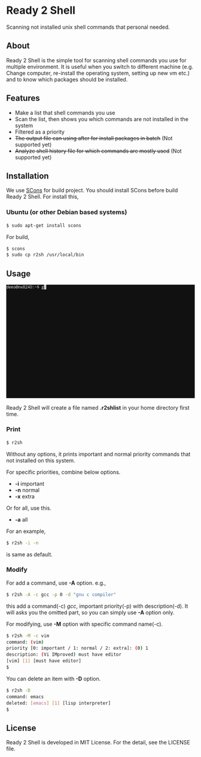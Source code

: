 Ready 2 Shell
=============
Scanning not installed unix shell commands that personal needed.

About
-----
Ready 2 Shell is the simple tool for scanning shell commands you use for multiple environment.
It is useful when you switch to different machine (e.g. Change computer, re-install the operating system, setting up new vm etc.) and to know which packages should be installed.

Features
--------
* Make a list that shell commands you use
* Scan the list, then shows you which commands are not installed in the system
* Filtered as a priority
* ~~The output file can using after for install packages in batch~~ (Not supported yet)
* ~~Analyze shell history file for which commands are mostly used~~ (Not supported yet)

Installation
------------
We use [SCons](http://scons.org) for build project. You should install SCons before build Ready 2 Shell.
For install this,
### Ubuntu (or other Debian based systems)
```sh
$ sudo apt-get install scons
```
For build,
```sh
$ scons
$ sudo cp r2sh /usr/local/bin
```

Usage
-----
![demo](https://raw.githubusercontent.com/hardboiled65/Ready-2-Shell/master/doc/r2shdemo.gif)

Ready 2 Shell will create a file named **.r2shlist** in your home directory first time.
### Print
```sh
$ r2sh
```
Without any options, it prints important and normal priority commands that not installed on this system.

For specific priorities, combine below options.
* **-i** important
* **-n** normal
* **-x** extra

Or for all, use this.
* **-a** all

For an example,
```sh
$ r2sh -i -n
```
is same as default.

### Modify
For add a command, use **-A** option. e.g.,
```sh
$ r2sh -A -c gcc -p 0 -d "gnu c compiler"
```
this add a command(-c) *gcc*, important priority(-p) with description(-d).
It will asks you the omitted part, so you can simply use **-A** option only.

For modifying, use **-M** option with specific command name(-c).
```sh
$ r2sh -M -c vim
command: (vim)
priority [0: important / 1: normal / 2: extra]: (0) 1
description: (Vi IMproved) must have editor
[vim] [1] [must have editor]
$ 
```

You can delete an item with **-D** option.
```sh
$ r2sh -D
command: emacs
deleted: [emacs] [1] [lisp interpreter]
$ 
```

License
-------
Ready 2 Shell is developed in MIT License. For the detail, see the LICENSE file.
